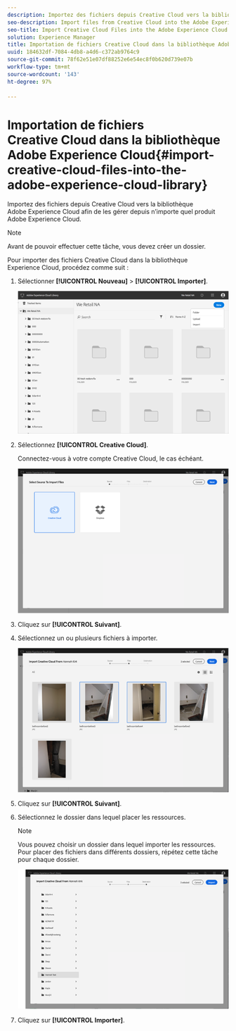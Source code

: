 ```yaml
---
description: Importez des fichiers depuis Creative Cloud vers la bibliothèque Adobe Experience Cloud afin de les gérer depuis n’importe quel produit Adobe Experience Cloud.
seo-description: Import files from Creative Cloud into the Adobe Experience Cloud Library to manage them from any Adobe Experience Cloud product.
seo-title: Import Creative Cloud Files into the Adobe Experience Cloud Library
solution: Experience Manager
title: Importation de fichiers Creative Cloud dans la bibliothèque Adobe Experience Cloud
uuid: 184632df-7084-4db8-a4d6-c372ab9764c9
source-git-commit: 78f62e51e07df88252e6e54ec8f0b620d739e07b
workflow-type: tm+mt
source-wordcount: '143'
ht-degree: 97%

---
```



# Importation de fichiers Creative Cloud dans la bibliothèque Adobe Experience Cloud{#import-creative-cloud-files-into-the-adobe-experience-cloud-library}

Importez des fichiers depuis Creative Cloud vers la bibliothèque Adobe Experience Cloud afin de les gérer depuis n’importe quel produit Adobe Experience Cloud.

>[!NOTE]
>
>Avant de pouvoir effectuer cette tâche, vous devez créer un dossier.

Pour importer des fichiers Creative Cloud dans la bibliothèque Experience Cloud, procédez comme suit :

1. Sélectionner **[!UICONTROL Nouveau]** > **[!UICONTROL Importer]**.

   ![](assets/library_new_folder_upload.png)

1. Sélectionnez **[!UICONTROL Creative Cloud]**.

   Connectez-vous à votre compte Creative Cloud, le cas échéant.

   ![](assets/library_import_cc.png)

1. Cliquez sur **[!UICONTROL Suivant]**.
1. Sélectionnez un ou plusieurs fichiers à importer.

   ![](assets/library_import_cc_assets_selected.png)

1. Cliquez sur **[!UICONTROL Suivant]**.
1. Sélectionnez le dossier dans lequel placer les ressources.

   >[!NOTE]
   >
   >Vous pouvez choisir un dossier dans lequel importer les ressources. Pour placer des fichiers dans différents dossiers, répétez cette tâche pour chaque dossier.

   ![](assets/library_import_cc_folder_select.png)

1. Cliquez sur **[!UICONTROL Importer]**.

